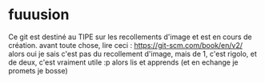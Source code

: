 # fuuusion
Ce git est destiné au TIPE sur les recollements d'image et est en cours de création.
avant toute chose, lire ceci : https://git-scm.com/book/en/v2/
alors oui je sais c'est pas du recollement d'image, mais de 1, c'est rigolo, et de deux, c'est vraiment utile :p
alors lis et apprends (et en echange je promets je bosse)
